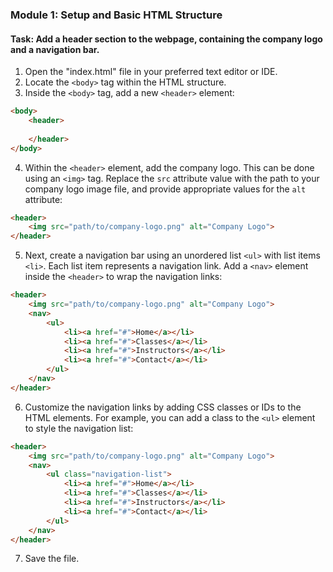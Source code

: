 

### Module 1: Setup and Basic HTML Structure

#### Task: Add a header section to the webpage, containing the company logo and a navigation bar.

1. Open the "index.html" file in your preferred text editor or IDE.
2. Locate the `<body>` tag within the HTML structure.
3. Inside the `<body>` tag, add a new `<header>` element:

```html
<body>
    <header>
        
    </header>
</body>
```

4. Within the `<header>` element, add the company logo. This can be done using an `<img>` tag. Replace the `src` attribute value with the path to your company logo image file, and provide appropriate values for the `alt` attribute:

```html
<header>
    <img src="path/to/company-logo.png" alt="Company Logo">
</header>
```

5. Next, create a navigation bar using an unordered list `<ul>` with list items `<li>`. Each list item represents a navigation link. Add a `<nav>` element inside the `<header>` to wrap the navigation links:

```html
<header>
    <img src="path/to/company-logo.png" alt="Company Logo">
    <nav>
        <ul>
            <li><a href="#">Home</a></li>
            <li><a href="#">Classes</a></li>
            <li><a href="#">Instructors</a></li>
            <li><a href="#">Contact</a></li>
        </ul>
    </nav>
</header>
```

6. Customize the navigation links by adding CSS classes or IDs to the HTML elements. For example, you can add a class to the `<ul>` element to style the navigation list:

```html
<header>
    <img src="path/to/company-logo.png" alt="Company Logo">
    <nav>
        <ul class="navigation-list">
            <li><a href="#">Home</a></li>
            <li><a href="#">Classes</a></li>
            <li><a href="#">Instructors</a></li>
            <li><a href="#">Contact</a></li>
        </ul>
    </nav>
</header>
```

7. Save the file.

